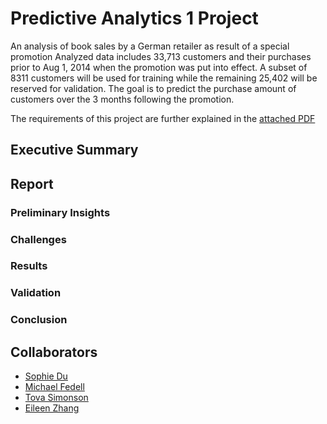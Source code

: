 # Predictive Analytics 1 Project

An analysis of book sales by a German retailer as result of a special promotion
Analyzed data includes 33,713 customers and their purchases prior to Aug 1, 2014 when the promotion was put into effect.
A subset of 8311 customers will be used for training while the remaining 25,402 will be reserved for validation.
The goal is to predict the purchase amount of customers over the 3 months following the promotion.

The requirements of this project are further explained in the [attached PDF](project2018.pdf)

## Executive Summary

## Report

### Preliminary Insights

### Challenges

### Results

### Validation

### Conclusion

## Collaborators

- [Sophie Du](https://github.com/chuandu2)
- [Michael Fedell](https://github.com/michaelfedell)
- [Tova Simonson](https://github.com/tsarax)
- [Eileen Zhang](https://github.com/Eileenzyf)

